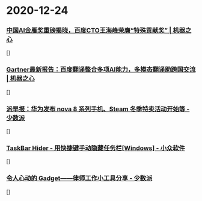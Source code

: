 
# 2020-12-24

### [中国AI金雁奖重磅揭晓，百度CTO王海峰荣膺“特殊贡献奖” | 机器之心](https://www.jiqizhixin.com/articles/2020-12-23-14)

[]

### [Gartner最新报告：百度翻译整合多项AI能力，多模态翻译助跨国交流 | 机器之心](https://www.jiqizhixin.com/articles/2020-12-23-13)

[]

### [派早报：华为发布 nova 8 系列手机、Steam 冬季特卖活动开始等 - 少数派](https://sspai.com/post/64193)

[]

### [TaskBar Hider - 用快捷键手动隐藏任务栏[Windows] - 小众软件](https://www.appinn.com/taskbar-hider/)

[]

### [令人心动的 Gadget——律师工作小工具分享 - 少数派](https://sspai.com/post/63802)

[]